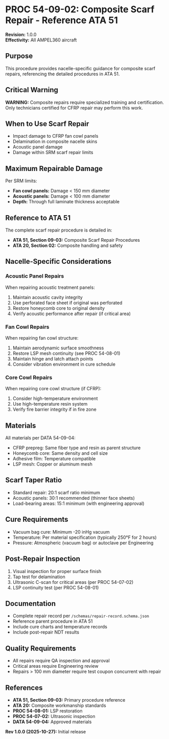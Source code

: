 # PROC 54-09-02: Composite Scarf Repair - Reference ATA 51

**Revision:** 1.0.0  
**Effectivity:** All AMPEL360 aircraft

## Purpose
This procedure provides nacelle-specific guidance for composite scarf repairs, referencing the detailed procedures in ATA 51.

## Critical Warning
**WARNING:** Composite repairs require specialized training and certification. Only technicians certified for CFRP repair may perform this work.

## When to Use Scarf Repair
- Impact damage to CFRP fan cowl panels
- Delamination in composite nacelle skins
- Acoustic panel damage
- Damage within SRM scarf repair limits

## Maximum Repairable Damage
Per SRM limits:
- **Fan cowl panels:** Damage < 150 mm diameter
- **Acoustic panels:** Damage < 100 mm diameter
- **Depth:** Through full laminate thickness acceptable

## Reference to ATA 51
The complete scarf repair procedure is detailed in:
- **ATA 51, Section 09-03:** Composite Scarf Repair Procedures
- **ATA 20, Section 02:** Composite handling and safety

## Nacelle-Specific Considerations

### Acoustic Panel Repairs
When repairing acoustic treatment panels:
1. Maintain acoustic cavity integrity
2. Use perforated face sheet if original was perforated
3. Restore honeycomb core to original density
4. Verify acoustic performance after repair (if critical area)

### Fan Cowl Repairs
When repairing fan cowl structure:
1. Maintain aerodynamic surface smoothness
2. Restore LSP mesh continuity (see PROC 54-08-01)
3. Maintain hinge and latch attach points
4. Consider vibration environment in cure schedule

### Core Cowl Repairs  
When repairing core cowl structure (if CFRP):
1. Consider high-temperature environment
2. Use high-temperature resin system
3. Verify fire barrier integrity if in fire zone

## Materials
All materials per DATA 54-09-04:
- CFRP prepreg: Same fiber type and resin as parent structure
- Honeycomb core: Same density and cell size
- Adhesive film: Temperature compatible
- LSP mesh: Copper or aluminum mesh

## Scarf Taper Ratio
- Standard repair: 20:1 scarf ratio minimum
- Acoustic panels: 30:1 recommended (thinner face sheets)
- Load-bearing areas: 15:1 minimum (with engineering approval)

## Cure Requirements
- Vacuum bag cure: Minimum -20 inHg vacuum
- Temperature: Per material specification (typically 250°F for 2 hours)
- Pressure: Atmospheric (vacuum bag) or autoclave per Engineering

## Post-Repair Inspection
1. Visual inspection for proper surface finish
2. Tap test for delamination
3. Ultrasonic C-scan for critical areas (per PROC 54-07-02)
4. LSP continuity test (per PROC 54-08-01)

## Documentation
- Complete repair record per `/schemas/repair-record.schema.json`
- Reference parent procedure in ATA 51
- Include cure charts and temperature records
- Include post-repair NDT results

## Quality Requirements
- All repairs require QA inspection and approval
- Critical areas require Engineering review
- Repairs > 100 mm diameter require test coupon concurrent with repair

## References
- **ATA 51, Section 09-03:** Primary procedure reference
- **ATA 20:** Composite workmanship standards
- **PROC 54-08-01:** LSP restoration
- **PROC 54-07-02:** Ultrasonic inspection
- **DATA 54-09-04:** Approved materials

**Rev 1.0.0 (2025-10-27):** Initial release
